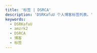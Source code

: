 ```yaml
---
title: '标签 | DSRCA'
description: 'DSRKafuU 个人博客标签列表。'
keywords:
  - DSRKafuU
  - amzrk2
  - DSRCA
  - 博客
  - 标签
---
```

